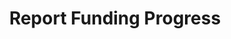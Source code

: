 ---
layout: collection
title: Report Funding Progress
description: A service where fund recipients can report their progress on funded projects and programmes.
related:
  items:
    - text: Prototype
      description: |        
        Password: `funding5`
      href: https://report-funding-progress-661281efedfe.herokuapp.com/    
pagination:
  data: collections.report-funding-progress
  reverse: true
  size: 50
permalink: "report-funding-progress/{% if pagination.pageNumber > 0 %}page/{{ pagination.pageNumber + 1 }}{% endif %}/"
---